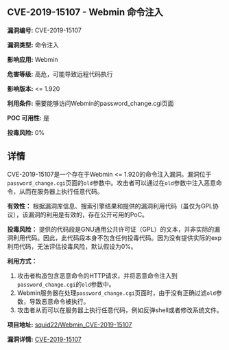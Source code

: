 ## CVE-2019-15107 - Webmin 命令注入

**漏洞编号:** CVE-2019-15107

**漏洞类型:** 命令注入

**影响应用:** Webmin

**危害等级:** 高危，可能导致远程代码执行

**影响版本:** <= 1.920

**利用条件:** 需要能够访问Webmin的password_change.cgi页面

**POC 可用性:** 是

**投毒风险:** 0%

## 详情

CVE-2019-15107是一个存在于Webmin <= 1.920的命令注入漏洞。漏洞位于`password_change.cgi`页面的`old`参数中。攻击者可以通过在`old`参数中注入恶意命令，从而在服务器上执行任意代码。

**有效性：**
根据漏洞库信息、搜索引擎结果和提供的漏洞利用代码（虽仅为GPL协议），该漏洞的利用是有效的，存在公开可用的PoC。

**投毒风险：**
提供的代码段是GNU通用公共许可证（GPL）的文本，并非实际的漏洞利用代码。因此，此代码段本身不包含任何投毒代码。因为没有提供实际的exp利用代码，无法评估投毒风险，默认假设为0%。

**利用方式：**
1.  攻击者构造包含恶意命令的HTTP请求，并将恶意命令注入到`password_change.cgi`的`old`参数中。
2.  Webmin服务器在处理`password_change.cgi`页面时，由于没有正确过滤`old`参数，导致恶意命令被执行。
3.  攻击者从而可以在服务器上执行任意代码，例如反弹shell或者修改系统文件。

**项目地址:** [squid22/Webmin_CVE-2019-15107](https://github.com/squid22/Webmin_CVE-2019-15107)

**漏洞详情:** [CVE-2019-15107](https://nvd.nist.gov/vuln/detail/CVE-2019-15107)